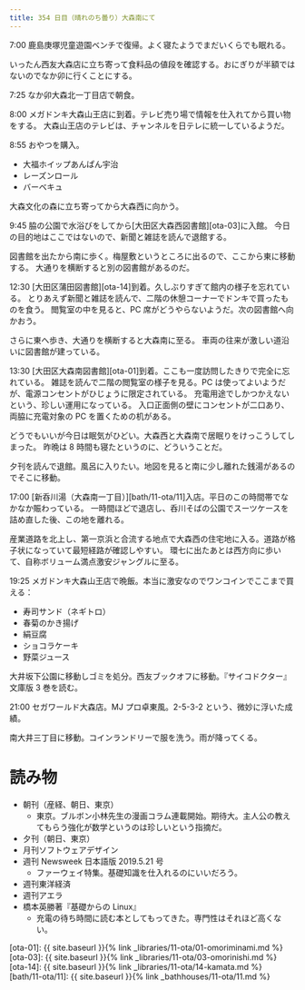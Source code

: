 ```yaml
---
title: 354 日目（晴れのち曇り）大森南にて
---
```


7:00 鹿島庚塚児童遊園ベンチで復帰。よく寝たようでまだいくらでも眠れる。

いったん西友大森店に立ち寄って食料品の値段を確認する。おにぎりが半額ではないのでなか卯に行くことにする。

7:25 なか卯大森北一丁目店で朝食。

8:00 メガドンキ大森山王店に到着。テレビ売り場で情報を仕入れてから買い物をする。
大森山王店のテレビは、チャンネルを日テレに統一しているようだ。

8:55 おやつを購入。

* 大福ホイップあんぱん宇治
* レーズンロール
* バーベキュ

大森文化の森に立ち寄ってから大森西に向かう。

9:45 脇の公園で水浴びをしてから[大田区大森西図書館][ota-03]に入館。
今日の目的地はここではないので、新聞と雑誌を読んで退館する。

図書館を出たから南に歩く。梅屋敷というところに出るので、ここから東に移動する。
大通りを横断すると別の図書館があるのだ。

12:30 [大田区蒲田図書館][ota-14]到着。久しぶりすぎて館内の様子を忘れている。
とりあえず新聞と雑誌を読んで、二階の休憩コーナーでドンキで買ったものを食う。
閲覧室の中を見ると、PC 席がどうやらないようだ。次の図書館へ向かおう。

さらに東へ歩き、大通りを横断すると大森南に至る。
車両の往来が激しい道沿いに図書館が建っている。

13:30 [大田区大森南図書館][ota-01]到着。ここも一度訪問したきりで完全に忘れている。
雑誌を読んで二階の閲覧室の様子を見る。PC は使ってよいようだが、電源コンセントがひじょうに限定されている。
充電用途でしかつかえないという、珍しい運用になっている。
入口正面側の壁にコンセントが二口あり、両脇に充電対象の PC を置くための机がある。

どうでもいいが今日は眠気がひどい。大森西と大森南で居眠りをけっこうしてしまった。
昨晩は 8 時間も寝たというのに、どういうことだ。

夕刊を読んで退館。風呂に入りたい。地図を見ると南に少し離れた銭湯があるのでそこに移動。

17:00 [新呑川湯（大森南一丁目）][bath/11-ota/11]入店。平日のこの時間帯でなかなか賑わっている。
一時間ほどで退店し、呑川そばの公園でスーツケースを詰め直した後、この地を離れる。

産業道路を北上し、第一京浜と合流する地点で大森西の住宅地に入る。道路が格子状になっていて最短経路が確認しやすい。
環七に出たあとは西方向に歩いて、自称ボリューム満点激安ジャングルに至る。

19:25 メガドンキ大森山王店で晩飯。本当に激安なのでワンコインでここまで買える：

* 寿司サンド（ネギトロ）
* 春菊のかき揚げ
* 絹豆腐
* ショコラケーキ
* 野菜ジュース

大井坂下公園に移動しゴミを処分。西友ブックオフに移動。『サイコドクター』文庫版 3 巻を読む。

21:00 セガワールド大森店。MJ プロ卓東風。2-5-3-2 という、微妙に浮いた成績。

南大井三丁目に移動。コインランドリーで服を洗う。雨が降ってくる。

# 読み物

* 朝刊（産経、朝日、東京）
  * 東京。ブルボン小林先生の漫画コラム連載開始。期待大。主人公の教えてもらう強化が数学というのは珍しいという指摘だ。
* 夕刊（朝日、東京）
* 月刊ソフトウェアデザイン
* 週刊 Newsweek 日本語版 2019.5.21 号
  * ファーウェイ特集。基礎知識を仕入れるのにいいだろう。
* 週刊東洋経済
* 週刊アエラ
* 橋本英勝著『基礎からの Linux』
  * 充電の待ち時間に読む本としてもってきた。専門性はそれほど高くない。

[ota-01]: {{ site.baseurl }}{% link _libraries/11-ota/01-omoriminami.md %}
[ota-03]: {{ site.baseurl }}{% link _libraries/11-ota/03-omorinishi.md %}
[ota-14]: {{ site.baseurl }}{% link _libraries/11-ota/14-kamata.md %}
[bath/11-ota/11]: {{ site.baseurl }}{% link _bathhouses/11-ota/11.md %}
